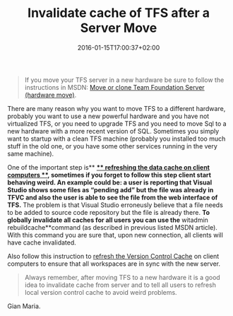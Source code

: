 ﻿---
title: "Invalidate cache of TFS after a Server Move"
description: ""
date: 2016-01-15T17:00:37+02:00
draft: false
tags: [Tfs,Upgrade]
categories: [Team Foundation Server]
---
> If you move your TFS server in a new hardware be sure to follow the instructions in MSDN: [Move or clone Team Foundation Server (hardware move)](https://msdn.microsoft.com/en-us/library/ms404869%28v=vs.120%29.aspx "https://msdn.microsoft.com/en-us/library/ms404869(v=vs.120).aspx").

There are many reason why you want to move TFS to a different hardware, probably you want to use a new powerful hardware and you have not virtualized TFS, or you need to upgrade TFS and you need to move Sql to a new hardware with a more recent version of SQL. Sometimes you simply want to startup with a clean TFS machine (probably you installed too much stuff in the old one, or you have some other services running in the very same machine).

One of the important step is** **[** refreshing the data cache on client computers **](https://msdn.microsoft.com/en-us/library/ms404869%28v=vs.120%29.aspx#RefreshDataCache), sometimes if you forget to follow this step client start behaving weird. An example could be: a user is reporting that Visual Studio shows some files as “pending add” but the file was already in TFVC and also the user is able to see the file from the web interface of TFS.** The problem is that Visual Studio erroneusly believe that a file needs to be added to source code repository but the file is already there. **To globally invalidate all caches for all users you can use the** witadmin rebuildcache**command (as described in previous listed MSDN article). With this command you are sure that, upon new connection, all clients will have cache invalidated.

Also follow this instruction to [refresh the Version Control Cache](https://msdn.microsoft.com/en-us/library/cc716728%28v=vs.120%29.aspx) on client computers to ensure that all workspaces are in sync with the new server.

> Always remember, after moving TFS to a new hardware it is a good idea to invalidate cache from server and to tell all users to refresh local version control cache to avoid weird problems.

Gian Maria.
